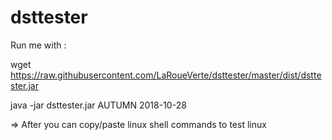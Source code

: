 # dsttester
Run me with : 

wget https://raw.githubusercontent.com/LaRoueVerte/dsttester/master/dist/dsttester.jar

java -jar dsttester.jar AUTUMN 2018-10-28

=> After you can copy/paste linux shell commands to test linux
